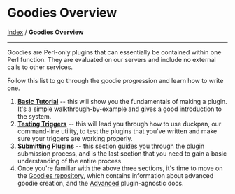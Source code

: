 # Goodies Overview
[Index](https://github.com/duckduckgo/duckduckgo/) / **Goodies Overview**

---

Goodies are Perl-only plugins that can essentially be contained within one Perl function. They are evaluated on our servers and include no external calls to other services.

Follow this list to go through the goodie progression and learn how to write one.

1. **[Basic Tutorial](general.md#basic-tutorial)** -- this will show you the fundamentals of making a plugin. It's a simple walkthrough-by-example and gives a good introduction to the system.
2. **[Testing Triggers](testing.md#testing-triggers)** -- this will lead you through how to use duckpan, our command-line utility, to test the plugins that you've written and make sure your triggers are working properly.
3. **[Submitting Plugins](general.md#submitting-plugins)** -- this section guides you through the plugin submission process, and is the last section that you need to gain a basic understanding of the entire process.
4. Once you're familiar with the above three sections, it's time to move on the [Goodies repository](https://github.com/duckduckgo/zeroclickinfo-goodies), which contains information about advanced goodie creation, and the [Advanced](advanced.md) plugin-agnostic docs.
